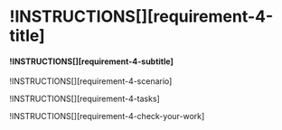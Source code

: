 # !INSTRUCTIONS[][requirement-4-title]

#### !INSTRUCTIONS[][requirement-4-subtitle]

!INSTRUCTIONS[][requirement-4-scenario]

!INSTRUCTIONS[][requirement-4-tasks]

!INSTRUCTIONS[][requirement-4-check-your-work]